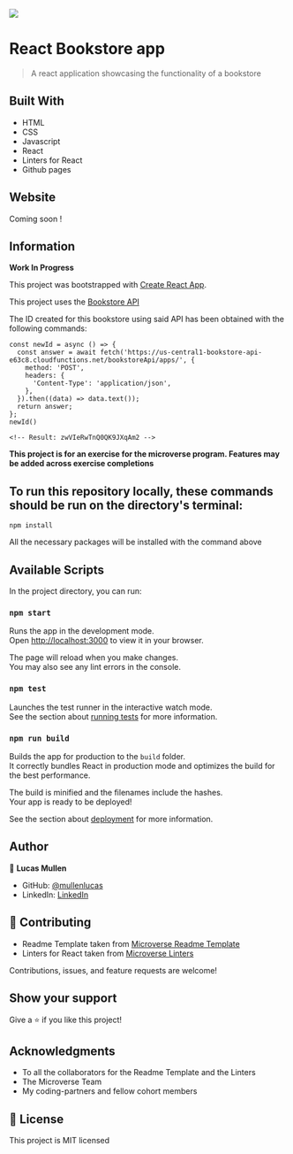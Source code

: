 ![](https://img.shields.io/badge/Microverse-blueviolet)

# React Bookstore app

> A react application showcasing the functionality of a bookstore

## Built With

- HTML
- CSS
- Javascript
- React
- Linters for React
- Github pages

## Website

Coming soon !

## Information

**Work In Progress**

This project was bootstrapped with [Create React App](https://github.com/facebook/create-react-app).

This project uses the [Bookstore API](https://www.notion.so/Bookstore-API-51ea269061f849118c65c0a53e88a739)

The ID created for this bookstore using said API has been obtained with the following commands:

```
const newId = async () => {
  const answer = await fetch('https://us-central1-bookstore-api-e63c8.cloudfunctions.net/bookstoreApi/apps/', {
    method: 'POST',
    headers: {
      'Content-Type': 'application/json',
    },
  }).then((data) => data.text());
  return answer;
};
newId()

<!-- Result: zwVIeRwTnQ0QK9JXqAm2 -->
```

**This project is for an exercise for the microverse program. Features may be added across exercise completions**

## To run this repository locally, these commands should be run on the directory's terminal:

```
npm install

```
All the necessary packages will be installed with the command above

## Available Scripts

In the project directory, you can run:

### `npm start`

Runs the app in the development mode.\
Open [http://localhost:3000](http://localhost:3000) to view it in your browser.

The page will reload when you make changes.\
You may also see any lint errors in the console.

### `npm test`

Launches the test runner in the interactive watch mode.\
See the section about [running tests](https://facebook.github.io/create-react-app/docs/running-tests) for more information.

### `npm run build`

Builds the app for production to the `build` folder.\
It correctly bundles React in production mode and optimizes the build for the best performance.

The build is minified and the filenames include the hashes.\
Your app is ready to be deployed!

See the section about [deployment](https://facebook.github.io/create-react-app/docs/deployment) for more information.

## Author

👤 **Lucas Mullen**

- GitHub: [@mullenlucas](https://github.com/mullenlucas)
- LinkedIn: [LinkedIn](https://www.linkedin.com/in/lucas-mullen-447312119/)


## 🤝 Contributing

 - Readme Template taken from [Microverse Readme Template](https://github.com/microverseinc/readme-template)
 - Linters for React taken from [Microverse Linters](https://github.com/microverseinc/linters-config)
 
Contributions, issues, and feature requests are welcome!

## Show your support

Give a ⭐️ if you like this project!

## Acknowledgments

- To all the collaborators for the Readme Template and the Linters
- The Microverse Team
- My coding-partners and fellow cohort members

## 📝 License

This project is MIT licensed
